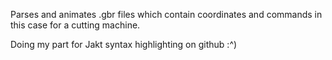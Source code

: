 Parses and animates .gbr files which contain coordinates and commands in this case for a cutting machine.

Doing my part for Jakt syntax highlighting on github :^)

